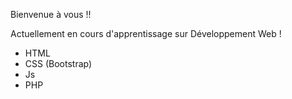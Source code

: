 Bienvenue à vous !!

Actuellement en cours d'apprentissage sur Développement Web !
- HTML
- CSS (Bootstrap)
- Js
- PHP
